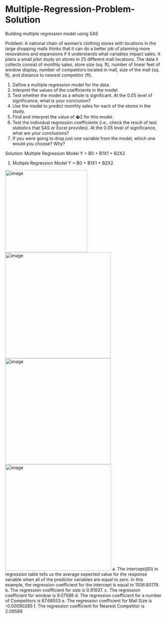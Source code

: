 # Multiple-Regression-Problem-Solution
Building multiple regression model using SAS

Problem: A national chain of women’s clothing stores with locations in the large shopping malls
thinks that it can do a better job of planning more renovations and expansions if it
understands what variables impact sales. It plans a small pilot study on stores in 25
different mall locations. The data it collects consist of monthly sales, store size (sq. ft),
number of linear feet of window display, number of competitors located in mall, size of
the mall (sq. ft), and distance to nearest competitor (ft).
1. Define a multiple regression model for the data. 
2. Interpret the values of the coefficients in the model. 
3. Test whether the model as a whole is significant. At the 0.05 level of significance,
what is your conclusion? 
4. Use the model to predict monthly sales for each of the stores in the study. 
5. Find and interpret the value of �2 for this model. 
6. Test the individual regression coefficients (i.e., check the result of test statistics
that SAS or Excel provides). At the 0.05 level of significance, what are your
conclusions? 
7. If you were going to drop just one variable from the model, which one would you
choose? Why?

Solution: 
Multiple Regression Model
Y = B0 + B1X1 + B2X2

1.	Multiple Regression Model
Y = B0 + B1X1 + B2X2
<img width="264" alt="image" src="https://user-images.githubusercontent.com/63497057/204067115-d17f6d34-fd0d-489d-a990-287824764f70.png">
<img width="340" alt="image" src="https://user-images.githubusercontent.com/63497057/204067121-a76b46a8-2d21-4857-9808-bb4dfe02b26a.png">
<img width="340" alt="image" src="https://user-images.githubusercontent.com/63497057/204067127-d63d489c-0965-4e03-96dc-53203bc81c47.png">
<img width="341" alt="image" src="https://user-images.githubusercontent.com/63497057/204067145-6b1e17c2-853f-44fa-96d3-3d19706af4b1.png">
a.	The intercept(β0) in regression table tells us the average expected value for the response variable when all of the predictor variables are equal to zero. In this example, the regression coefficient for the intercept is equal to 1506.80179. 
b.	The regression coefficient for size is 0.91937.
c.	The regression coefficient for window is 9.07598
d.	The regression coefficient for a number of Competitors is 67.68553
e.	The regression coefficient for Mall Size is -0.00090285	
f.	The regression coefficient for Nearest Competitor is 2.09589

